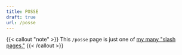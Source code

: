 ```yaml
---
title: POSSE
draft: true
url: /posse
---
```

{{< callout "note" >}}
This `/posse` page is just one of [my many "slash pages."](/slashes)
{{< /callout >}}